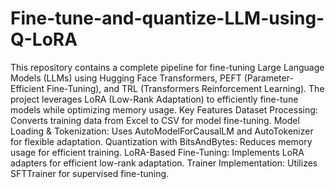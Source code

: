 # Fine-tune-and-quantize-LLM-using-Q-LoRA
This repository contains a complete pipeline for fine-tuning Large Language Models (LLMs) using Hugging Face Transformers, PEFT (Parameter-Efficient Fine-Tuning), and TRL (Transformers Reinforcement Learning). The project leverages LoRA (Low-Rank Adaptation) to efficiently fine-tune models while optimizing memory usage.
Key Features
Dataset Processing: Converts training data from Excel to CSV for model fine-tuning.
Model Loading & Tokenization: Uses AutoModelForCausalLM and AutoTokenizer for flexible adaptation.
Quantization with BitsAndBytes: Reduces memory usage for efficient training.
LoRA-Based Fine-Tuning: Implements LoRA adapters for efficient low-rank adaptation.
Trainer Implementation: Utilizes SFTTrainer for supervised fine-tuning.
